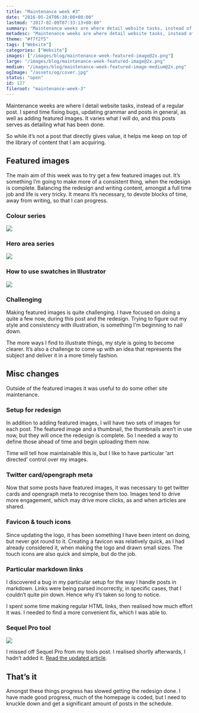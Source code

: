 ```yaml
---
title: "Maintenance week #3"
date: "2016-05-24T06:30:00+00:00"
lastmod: "2017-02-09T07:33:13+00:00"
summary: "Maintenance weeks are where detail website tasks, instead of a regular post. I spend time fixing bugs, updating grammar and posts in general, as well as adding featured images. It varies what I will do, and this posts serves as detailing what has been done."
metadesc: "Maintenance weeks are where detail website tasks, instead of a regular post. I spend time fixing bugs, updating grammar and posts in general, as well as adding featured images."
theme: "#f7f2f5"
tags: ["Website"]
categories: ["Website"]
images: ["/images/blog/maintenance-week-featured-image@2x.png"]
large: "/images/blog/maintenance-week-featured-image@2x.png"
medium: "/images/blog/maintenance-week-featured-image-medium@2x.png"
ogImage: "/assets/og/cover.jpg"
status: "open"
id: 127
fileroot: "maintenance-week-3"
---
```


Maintenance weeks are where I detail website tasks, instead of a regular post. I spend time fixing bugs, updating grammar and posts in general, as well as adding featured images. It varies what I will do, and this posts serves as detailing what has been done.

So while it’s not a post that directly gives value, it helps me keep on top of the library of content that I am acquiring.

## Featured images
The main aim of this week was to try get a few featured images out. It’s something I’m going to make more of a consistent thing, when the redesign is complete. Balancing the redesign and writing content, amongst a full time job and life is very tricky. It means it’s necessary, to devote blocks of time, away from writing, so that I can progress.

### Colour series
<div className="article-image">
  <Image src="/images/blog/colour-series-post-images-011.png" width={738} height={492} />
</div>

### Hero area series
<div className="article-image">
  <Image src="/images/blog/hero-area-post-images-01.png" width={738} height={492} />
</div>

### How to use swatches in Illustrator
<div className="article-image">
  <Image src="/images/blog/use-swatches-01.png" width={738} height={492} />
</div>

### Challenging
Making featured images is quite challenging. I have focused on doing a quite a few now, during this post and the redesign. Trying to figure out my style and consistency with illustration, is something I’m beginning to nail down.

The more ways I find to illustrate things, my style is going to become clearer. It’s also a challenge to come up with an idea that represents the subject and deliver it in a more timely fashion.

## Misc changes
Outside of the featured images it was useful to do some other site maintenance.

### Setup for redesign
In addition to adding featured images, I will have two sets of images for each post. The featured image and a thumbnail, the thumbnails aren’t in use now, but they will once the redesign is complete. So I needed a way to define those ahead of time and begin uploading them now.

Time will tell how maintainable this is, but I like to have particular ‘art directed’ control over my images.

### Twitter card/opengraph meta
Now that some posts have featured images, it was necessary to get twitter cards and opengraph meta to recognise them too. Images tend to drive more engagement, which may drive more clicks, as and when articles are shared.

### Favicon & touch icons
Since updating the logo, it has been something I have been intent on doing, but never got round to it. Creating a favicon was relatively quick, as I had already considered it, when making the logo and drawn small sizes. The touch icons are also quick and simple, but do the job.

### Particular markdown links
I discovered a bug in my particular setup for the way I handle posts in markdown. Links were being parsed incorrectly, in specific cases, that I couldn’t quite pin down. Hence why it’s taken so long to notice.

I spent some time making regular HTML links, then realised how much effort it was. I needed to find a more convenient fix, which I was able to.

### Sequel Pro tool
<div className="article-image">
  <Image src="/images/blog/tools_sequel-pro.png" width={738} height={492} />
</div>

I missed off Sequel Pro from my tools post. I realised shortly afterwards, I hadn’t added it. [Read the updated article](/blog/tools-i-use).

## That’s it
Amongst these things progress has slowed getting the redesign done. I have made good progress, much of the homepage is coded, but I need to knuckle down and get a significant amount of posts in the schedule.

